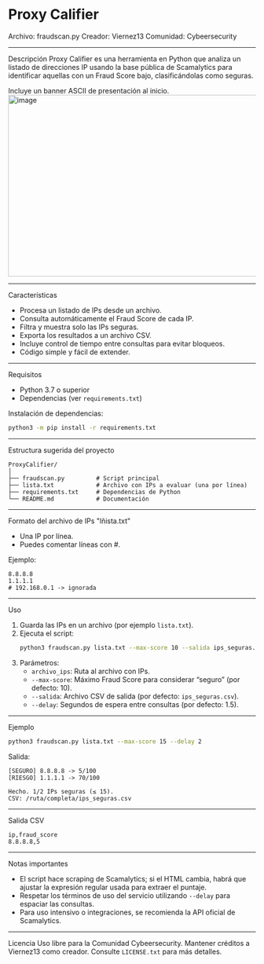 # Proxy Califier

Archivo: fraudscan.py
Creador: Viernez13 
Comunidad: Cybeersecurity

---
 Descripción
Proxy Califier es una herramienta en Python que analiza un listado de direcciones IP usando la base pública de Scamalytics para identificar aquellas con un Fraud Score bajo, clasificándolas como seguras.

Incluye un banner ASCII de presentación al inicio.
<img width="1621" height="370" alt="image" src="https://github.com/user-attachments/assets/bf23be38-93b9-416e-8f7a-22d5269dc68e" />

---

 Características
- Procesa un listado de IPs desde un archivo.
- Consulta automáticamente el Fraud Score de cada IP.
- Filtra y muestra solo las IPs seguras.
- Exporta los resultados a un archivo CSV.
- Incluye control de tiempo entre consultas para evitar bloqueos.
- Código simple y fácil de extender.

---

 Requisitos
- Python 3.7 o superior
- Dependencias (ver `requirements.txt`)

Instalación de dependencias:
```bash
python3 -m pip install -r requirements.txt
```

---

 Estructura sugerida del proyecto
```
ProxyCalifier/
│
├── fraudscan.py         # Script principal
├── lista.txt            # Archivo con IPs a evaluar (una por línea)
├── requirements.txt     # Dependencias de Python
└── README.md            # Documentación
```

---

Formato del archivo de IPs "lñista.txt"
- Una IP por línea.
- Puedes comentar líneas con #.

Ejemplo:
```
8.8.8.8
1.1.1.1
# 192.168.0.1 -> ignorada
```

---

Uso
1. Guarda las IPs en un archivo (por ejemplo `lista.txt`).
2. Ejecuta el script:
   ```bash
   python3 fraudscan.py lista.txt --max-score 10 --salida ips_seguras.csv
   ```
3. Parámetros:
   - `archivo_ips`: Ruta al archivo con IPs.
   - `--max-score`: Máximo Fraud Score para considerar “seguro” (por defecto: 10).
   - `--salida`: Archivo CSV de salida (por defecto: `ips_seguras.csv`).
   - `--delay`: Segundos de espera entre consultas (por defecto: 1.5).

---

 Ejemplo
```bash
python3 fraudscan.py lista.txt --max-score 15 --delay 2
```
Salida:
```
[SEGURO] 8.8.8.8 -> 5/100
[RIESGO] 1.1.1.1 -> 70/100

Hecho. 1/2 IPs seguras (≤ 15).
CSV: /ruta/completa/ips_seguras.csv
```

---

 Salida CSV
```
ip,fraud_score
8.8.8.8,5
```

---
Notas importantes
- El script hace scraping de Scamalytics; si el HTML cambia, habrá que ajustar la expresión regular usada para extraer el puntaje.
- Respetar los términos de uso del servicio utilizando `--delay` para espaciar las consultas.
- Para uso intensivo o integraciones, se recomienda la API oficial de Scamalytics.

---

Licencia
Uso libre para la Comunidad Cybeersecurity.
Mantener créditos a Viernez13 como creador. Consulte `LICENSE.txt` para más detalles.

